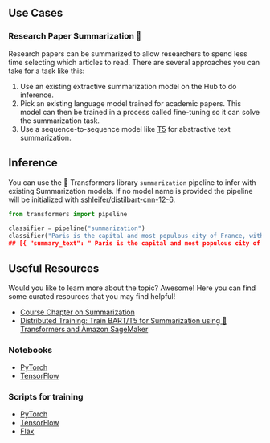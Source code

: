 ## Use Cases

### Research Paper Summarization 🧐

Research papers can be summarized to allow researchers to spend less time selecting which articles to read. There are several approaches you can take for a task like this:

1. Use an existing extractive summarization model on the Hub to do inference.
2. Pick an existing language model trained for academic papers. This model can then be trained in a process called fine-tuning so it can solve the summarization task.
3. Use a sequence-to-sequence model like [T5](https://huggingface.co/docs/transformers/model_doc/t5) for abstractive text summarization.

## Inference

You can use the 🤗 Transformers library `summarization` pipeline to infer with existing Summarization models. If no model name is provided the pipeline will be initialized with [sshleifer/distilbart-cnn-12-6](https://huggingface.co/sshleifer/distilbart-cnn-12-6).

```python
from transformers import pipeline

classifier = pipeline("summarization")
classifier("Paris is the capital and most populous city of France, with an estimated population of 2,175,601 residents as of 2018, in an area of more than 105 square kilometres (41 square miles). The City of Paris is the centre and seat of government of the region and province of Île-de-France, or Paris Region, which has an estimated population of 12,174,880, or about 18 percent of the population of France as of 2017.”)
## [{ "summary_text": " Paris is the capital and most populous city of France..." }]
```

## Useful Resources

Would you like to learn more about the topic? Awesome! Here you can find some curated resources that you may find helpful!

- [Course Chapter on Summarization](https://huggingface.co/course/chapter7/5?fw=pt)
- [Distributed Training: Train BART/T5 for Summarization using 🤗 Transformers and Amazon SageMaker](https://huggingface.co/blog/sagemaker-distributed-training-seq2seq)

### Notebooks

- [PyTorch](https://github.com/huggingface/notebooks/blob/master/examples/summarization.ipynb)
- [TensorFlow](https://github.com/huggingface/notebooks/blob/master/examples/summarization-tf.ipynb)

### Scripts for training

- [PyTorch](https://github.com/huggingface/transformers/tree/main/examples/pytorch/summarization)
- [TensorFlow](https://github.com/huggingface/transformers/tree/main/examples/tensorflow/summarization)
- [Flax](https://github.com/huggingface/transformers/tree/main/examples/flax/summarization)

